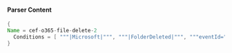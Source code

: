 #### Parser Content
```Java
{
Name = cef-o365-file-delete-2
  Conditions = [ """|Microsoft|""", """|FolderDeleted|""", """eventId=""" ]
}
```